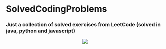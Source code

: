 # SolvedCodingProblems
### Just a collection of solved exercises from LeetCode (solved in java, python and javascript)
<p align="center">
  <img src="https://media3.giphy.com/media/v1.Y2lkPTc5MGI3NjExNGpveGw4dnpyc3RjazdmZngwdDhoZnFsbDRudTI3c3htcTBpNHo0NSZlcD12MV9pbnRlcm5hbF9naWZfYnlfaWQmY3Q9Zw/l1J3MyrLOT5fJVW4U/giphy.gif"/>
</p>



